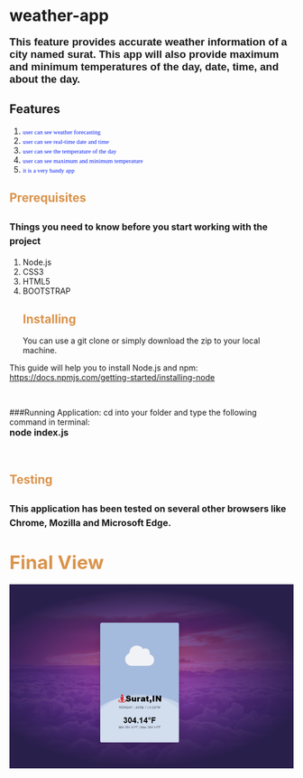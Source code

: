 # weather-app
<p style="text-align: left;"><span style="font-size: 14pt; font-family: trebuchet ms, geneva, sans-serif;"><strong>This feature provides accurate weather information of a city named surat. This app will also provide maximum and minimum temperatures of the day, date, time, and about the day.</strong></span></p>

<h2>Features</h2>
  <ol>
<li><span style="font-size: 8pt; font-family: georgia, palatino, serif; color: #001af5; background-color: #ffffff;">user can see weather forecasting</span></li>
<li><span style="font-size: 8pt; font-family: georgia, palatino, serif; color: #001af5; background-color: #ffffff;">user can see real-time date and time</span></li>
<li><span style="font-size: 8pt; font-family: georgia, palatino, serif; color: #001af5; background-color: #ffffff;">user can see the temperature of the day&nbsp;</span></li>
<li><span style="font-size: 8pt; font-family: georgia, palatino, serif; color: #001af5; background-color: #ffffff;">user can see maximum and minimum temperature</span></li>
<li><span style="font-size: 8pt; font-family: georgia, palatino, serif; color: #001af5; background-color: #ffffff;">it is a very handy app</span></li>
</ol>

<h2><span style="color: #da934b;">Prerequisites</span><br /> <br /><span style="font-size: 12pt;">Things you need to know before you start working with the project</span></h2>
<ol>
<li>Node.js</li>
<li>CSS3</li>
<li>HTML5</li>
<li>BOOTSTRAP<br />
<h2><span style="color: #da934b;">Installing</span></h2>
You can use a git clone or simply download the zip to your local machine.</li>
</ol>
<p>This guide will help you to install&nbsp;Node.js&nbsp;and&nbsp;npm:<br /><a href="https://docs.npmjs.com/getting-started/installing-node" target="_blank" rel="noopener noreferrer">https://docs.npmjs.com/getting-started/installing-node</a></p>
<p>&nbsp;</p>
<p>###Running Application: cd into your folder and type the following command in terminal:<br /><strong><span style="font-size: 12pt;">node index.js</span></strong></p>
<p>&nbsp;</p>


<h2><span style="color: #da934b;">Testing</span><br /> <br /><span style="font-size: 12pt;">This application has been tested on several other browsers like Chrome, Mozilla and Microsoft Edge.</span></h2>

<h1><span style="color: #da934b; font-size: 25pt;">Final View</span></h1>

<p><img src="weather.png" alt="" /></p>
